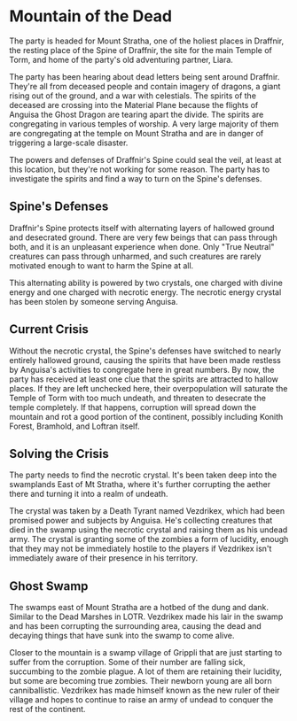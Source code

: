 # Mountain of the Dead
The party is headed for Mount Stratha, one of the holiest places in Draffnir, the resting place of the Spine of Draffnir, the site for the main Temple of Torm, and home of the party's old adventuring partner, Liara.

The party has been hearing about dead letters being sent around Draffnir. They're all from deceased people and contain imagery of dragons, a giant rising out of the ground, and a war with celestials. The spirits of the deceased are crossing into the Material Plane because the flights of Anguisa the Ghost Dragon are tearing apart the divide. The spirits are congregating in various temples of worship. A very large majority of them are congregating at the temple on Mount Stratha and are in danger of triggering a large-scale disaster.

The powers and defenses of Draffnir's Spine could seal the veil, at least at this location, but they're not working for some reason. The party has to investigate the spirits and find a way to turn on the Spine's defenses.

## Spine's Defenses
Draffnir's Spine protects itself with alternating layers of hallowed ground and desecrated ground. There are very few beings that can pass through both, and it is an unpleasant experience when done. Only "True Neutral" creatures can pass through unharmed, and such creatures are rarely motivated enough to want to harm the Spine at all.

This alternating ability is powered by two crystals, one charged with divine energy and one charged with necrotic energy. The necrotic energy crystal has been stolen by someone serving Anguisa.

## Current Crisis
Without the necrotic crystal, the Spine's defenses have switched to nearly entirely hallowed ground, causing the spirits that have been made restless by Anguisa's activities to congregate here in great numbers. By now, the party has received at least one clue that the spirits are attracted to hallow places. If they are left unchecked here, their overpopulation will saturate the Temple of Torm with too much undeath, and threaten to desecrate the temple completely. If that happens, corruption will spread down the mountain and rot a good portion of the continent, possibly including Konith Forest, Bramhold, and Loftran itself.

## Solving the Crisis
The party needs to find the necrotic crystal. It's been taken deep into the swamplands East of Mt Stratha, where it's further corrupting the aether there and turning it into a realm of undeath.

The crystal was taken by a Death Tyrant named Vezdrikex, which had been promised power and subjects by Anguisa. He's collecting creatures that died in the swamp using the necrotic crystal and raising them as his undead army. The crystal is granting some of the zombies a form of lucidity, enough that they may not be immediately hostile to the players if Vezdrikex isn't immediately aware of their presence in his territory.

## Ghost Swamp
The swamps east of Mount Stratha are a hotbed of the dung and dank. Similar to the Dead Marshes in LOTR. Vezdrikex made his lair in the swamp and has been corrupting the surrounding area, causing the dead and decaying things that have sunk into the swamp to come alive.

Closer to the mountain is a swamp village of Grippli that are just starting to suffer from the corruption. Some of their number are falling sick, succumbing to the zombie plague. A lot of them are retaining their lucidity, but some are becoming true zombies. Their newborn young are all born canniballistic. Vezdrikex has made himself known as the new ruler of their village and hopes to continue to raise an army of undead to conquer the rest of the continent.
